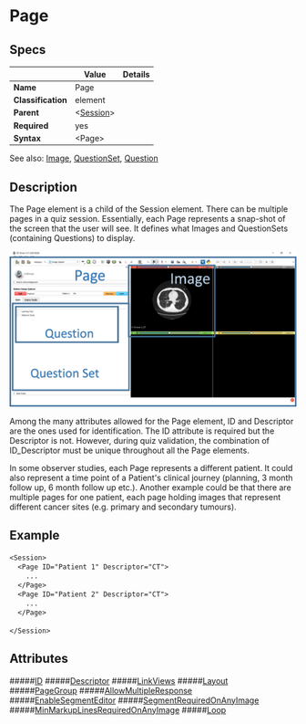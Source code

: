 # Page

## Specs

| |Value|Details|
|---|---|---|
| **Name** | Page |  |
| **Classification** | element ||
| **Parent** | <[Session](../session/index.md)\> ||
| **Required** | yes ||
| **Syntax** | <Page\>||

See also: [Image](image/index.md), [QuestionSet](questionset.md), [Question](question.md)

## Description
The Page element is a child of the Session element. There can be multiple pages in a quiz session.
Essentially, each Page represents a snap-shot of the screen that the user will see. It defines what Images
and QuestionSets (containing Questions) to display.

![Simple Script Layout](assets/PageLayout.png)


Among the many attributes allowed for the Page element, ID and Descriptor are the ones used for identification.
The ID attribute is required but the Descriptor is not. However, during quiz validation, the combination of ID_Descriptor
must be unique throughout all the Page elements.

In some observer studies, each Page represents a different patient.
It could also represent a time point of a Patient's clinical journey (planning, 3 month follow up, 6 month follow up etc.).
Another example could be that there are multiple pages for one patient, each page holding images that represent different cancer sites (e.g. primary and secondary tumours).

## Example

```
<Session>
  <Page ID="Patient 1" Descriptor="CT">
    ...
  </Page>
  <Page ID="Patient 2" Descriptor="CT">
    ...
  </Page>

</Session>
```

## Attributes
#####[ID](id.md)
#####[Descriptor](descriptor.md)
#####[LinkViews](linkviews.md)
#####[Layout](layout.md)
#####[PageGroup](pagegroup.md)
#####[AllowMultipleResponse](allowmultipleresponse.md)
#####[EnableSegmentEditor](enablesegmenteditor.md)
#####[SegmentRequiredOnAnyImage](segmentanyimage.md)
#####[MinMarkupLinesRequiredOnAnyImage](markuplinesanyimage.md)
#####[Loop](looping.md)

